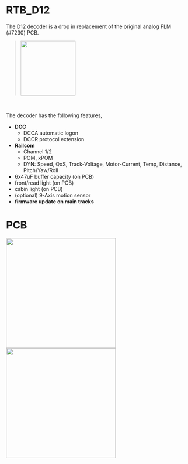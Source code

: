 # RTB_D12

The D12 decoder is a drop in replacement of the original analog FLM (#7230) PCB.

> <img src="https://www.spurweite-n.de/NDBPics/Fleischmann/7230ID453056678--2.jpeg" width=150>
<br>

The decoder has the following features,
- **DCC**
  - DCCA automatic logon
  - DCCR protocol extension
- **Railcom**
  - Channel 1/2
  - POM, xPOM
  - DYN: Speed, QoS, Track-Voltage, Motor-Current, Temp, Distance, Pitch/Yaw/Roll
- 6x47uF buffer capacity (on PCB)
- front/read light (on PCB)
- cabin light (on PCB)
- (optional) 9-Axis motion sensor
- **firmware update on main tracks**

# PCB
<img src="https://rtb4dcc.de/wp-content/uploads/2023/06/D12_top.jpg" width=300><img src="https://rtb4dcc.de/wp-content/uploads/2023/06/D12_btm.jpg" width=300>
